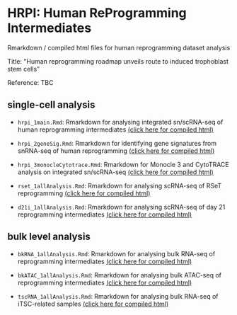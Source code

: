 # HRPI: Human ReProgramming Intermediates
Rmarkdown / compiled html files for human reprogramming dataset analysis

Title: "Human reprogramming roadmap unveils route to induced trophoblast stem cells"

Reference: TBC

## single-cell analysis
* `hrpi_1main.Rmd`: Rmarkdown for analysing integrated sn/scRNA-seq of human reprogramming intermediates [(click here for compiled html)](https://htmlpreview.github.io/?https://github.com/SGDDNB/hrpi/blob/master/hrpi_1main.html)

* `hrpi_2geneSig.Rmd`: Rmarkdown for identifying gene signatures from snRNA-seq of human reprogramming [(click here for compiled html)](https://htmlpreview.github.io/?https://github.com/SGDDNB/hrpi/blob/master/hrpi_2geneSig.html)

* `hrpi_3monocleCytotrace.Rmd`: Rmarkdown for Monocle 3 and CytoTRACE analysis on integrated sn/scRNA-seq [(click here for compiled html)](https://htmlpreview.github.io/?https://github.com/SGDDNB/hrpi/blob/master/hrpi_3monocleCytotrace.html)

* `rset_1allAnalysis.Rmd`: Rmarkdown for analysing scRNA-seq of RSeT reprogramming [(click here for compiled html)](https://htmlpreview.github.io/?https://github.com/SGDDNB/hrpi/blob/master/rset_1allAnalysis.html)

* `d21i_1allAnalysis.Rmd`: Rmarkdown for analysing scRNA-seq of day 21 reprogramming intermediates [(click here for compiled html)](https://htmlpreview.github.io/?https://github.com/SGDDNB/hrpi/blob/master/d21i_1allAnalysis.html)



## bulk level analysis
* `bkRNA_1allAnalysis.Rmd`: Rmarkdown for analysing bulk RNA-seq of reprogramming intermediates [(click here for compiled html)](https://htmlpreview.github.io/?https://github.com/SGDDNB/hrpi/blob/master/bkRNA_1allAnalysis.html)

* `bkATAC_1allAnalysis.Rmd`: Rmarkdown for analysing bulk ATAC-seq of reprogramming intermediates [(click here for compiled html)](https://htmlpreview.github.io/?https://github.com/SGDDNB/hrpi/blob/master/bkATAC_1allAnalysis.html)

* `tscRNA_1allAnalysis.Rmd`: Rmarkdown for analysing bulk RNA-seq of iTSC-related samples [(click here for compiled html)](https://htmlpreview.github.io/?https://github.com/SGDDNB/hrpi/blob/master/tscRNA_1allAnalysis.html)


